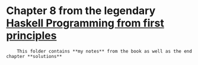 # Chapter 8 from the legendary [Haskell Programming from first principles](https://haskellbook.com/) 
        
        This folder contains **my notes** from the book as well as the end chapter **solutions**
